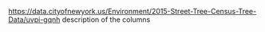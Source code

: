 https://data.cityofnewyork.us/Environment/2015-Street-Tree-Census-Tree-Data/uvpi-gqnh description of the columns